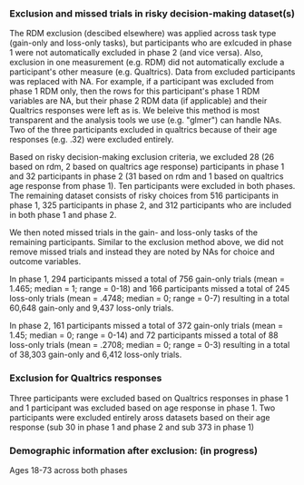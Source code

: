 ### Exclusion and missed trials in risky decision-making dataset(s)

The RDM exclusion (descibed elsewhere) was applied across task type (gain-only and loss-only tasks), but participants who are exlcuded in phase 1 were not automatically excluded in phase 2 (and vice versa). Also, exclusion in one measurement (e.g. RDM) did not automatically exclude a participant's other measure (e.g. Qualtrics). Data from excluded participants was replaced with NA. For example, if a participant was excluded from phase 1 RDM only, then the rows for this participant's phase 1 RDM variables are NA, but their phase 2 RDM data (if applicable) and their Qualtrics responses were left as is. We beleive this method is most transparent and the analysis tools we use (e.g. "glmer") can handle NAs. Two of the three participants excluded in qualtrics because of their age responses (e.g. .32) were excluded entirely.

Based on risky decision-making exclusion criteria, we excluded 28 (26 based on rdm, 2 based on qualtrics age response) participants in phase 1 and 32 participants in phase 2 (31 based on rdm and 1 based on qualtrics age response from phase 1). Ten participants were excluded in both phases. The remaining dataset consists of risky choices from 516 participants in phase 1, 325 participants in phase 2, and 312 participants who are included in both phase 1 and phase 2. 

We then noted missed trials in the gain- and loss-only tasks of the remaining participants. Similar to the exclusion method above, we did not remove missed trials and instead they are noted by NAs for choice and outcome variables. 

In phase 1, 294 participants missed a total of 756 gain-only trials (mean = 1.465; median = 1; range = 0-18) and 166 participants missed a total of 245 loss-only trials (mean = .4748; median = 0; range = 0-7) resulting in a total 60,648 gain-only and 9,437 loss-only trials. 

In phase 2, 161 participants missed a total of 372 gain-only trials (mean = 1.45; median = 0; range = 0-14) and 72 participants missed a total of 88 loss-only trials (mean = .2708; median = 0; range = 0-3) resulting in a total of 38,303 gain-only and 6,412 loss-only trials. 

### Exclusion for Qualtrics responses

Three participants were excluded based on Qualtrics responses in phase 1 and 1 participant was excluded based on age response in phase 1. Two participants were excluded entirely aross datasets based on their age response (sub 30 in phase 1 and phase 2 and sub 373 in phase 1)


### Demographic information after exclusion: (in progress)
Ages 18-73 across both phases

